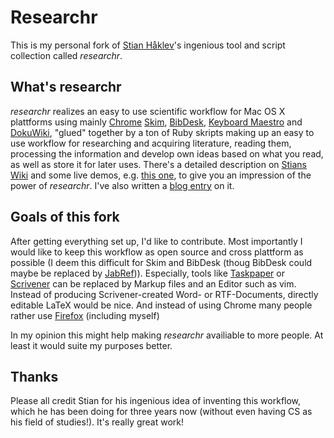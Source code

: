 # Researchr

This is my personal fork of [Stian
Håklev](http://reganmian.net/blog/about-me/)'s ingenious tool and script
collection called *researchr*. 

## What's researchr

*researchr* realizes an easy to use scientific workflow for Mac OS X plattforms
using mainly [Chrome](http://en.wikipedia.org/wiki/Google_Chrome) [Skim](http://en.wikipedia.org/wiki/Skim_(software)), [BibDesk](http://en.wikipedia.org/wiki/Bibdesk), [Keyboard Maestro](http://www.keyboardmaestro.com/main/) and [DokuWiki](http://en.wikipedia.org/wiki/DokuWiki), "glued" 
together by a ton of Ruby skripts making up an easy to use workflow for
researching and acquiring literature, reading them, processing the information
and develop own ideas based on what you read, as well as store it for later
uses. There's a detailed description on [Stians
Wiki](http://reganmian.net/wiki/researchr:start) and some live demos,
e.g. [this one](http://youtu.be/k8uybWYbiL8), to give you an impression of the power of *researchr*. I've also
written a [blog
entry](http://pygospasprofession.wordpress.com/2013/12/14/computer-aided-scientific-workflow/#more-4543) on it.

## Goals of this fork

After getting everything set up, I'd like to contribute. Most importantly I
would like to keep this workflow as open source and cross plattform as possible
(I deem this difficult for Skim and BibDesk (thoug BibDesk could maybe be
replaced by [JabRef](http://en.wikipedia.org/wiki/JabRef))). Especially, tools like [Taskpaper](http://www.hogbaysoftware.com/products/taskpaper) or [Scrivener](http://en.wikipedia.org/wiki/Scrivener_(software)) can be
replaced by Markup files and an Editor such as vim. Instead of producing
Scrivener-created Word- or RTF-Documents, directly editable LaTeX would be nice.
And instead of using Chrome many people rather use
[Firefox](http://en.wikipedia.org/wiki/Firefox) (including
myself)

In my opinion this might help making *researchr* availiable to more people. At
least it would suite my purposes better.

## Thanks

Please all credit Stian for his ingenious idea of inventing this workflow,
which he has been doing for three years now (without even having CS as his
field of studies!). It's really great work!
